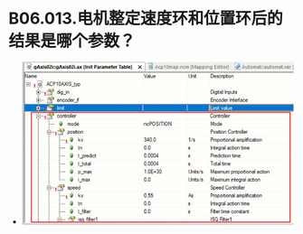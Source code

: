 # B06.013.电机整定速度环和位置环后的结果是哪个参数？

- ![Img](./FILES/013电机整定速度环和位置环后的结果是哪个参数？.md/img-20220530160539.png)
